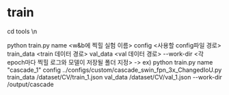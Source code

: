 # train
cd tools \n

python train.py name <w&b에 찍힐 실험 이름> config <사용할 config파일 경로> train_data <train 데이터 경로> val_data <val 데이터 경로> --work-dir <각 epoch마다 찍힐 로그와 모델이 저장될 폴더 지정>
-> ex) python train.py name "cascade_1" config ../configs/custom/cascade_swin_fpn_3x_ChangedIoU.py train_data /dataset/CV/train_1.json val_data /dataset/CV/val_1.json --work-dir /output/cascade
